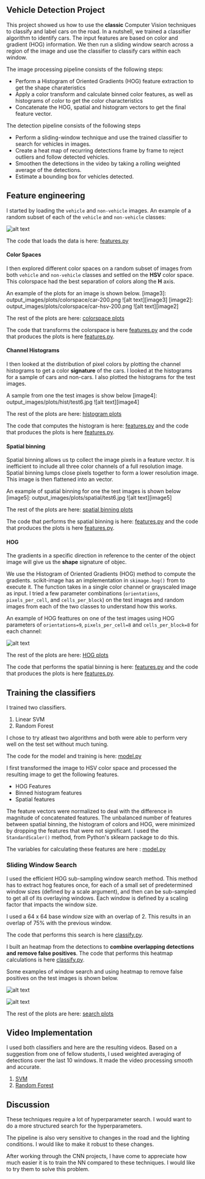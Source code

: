 ## Vehicle Detection Project


This project showed us how to use the **classic** Computer Vision techniques to classify and label cars on the road. In a nutshell, we trained a classifier algorithm to identify cars. The input features are based on color and gradient (HOG) information. We then run a sliding window search across a region of the image and use the classifier to classify cars within each window.

The image processing pipeline consists of the following steps:

* Perform a Histogram of Oriented Gradients (HOG) feature extraction to get the shape charateristics
* Apply a color transform and calculate binned color features, as well as histograms of color to get the color characteristics
* Concatenate the HOG, spatial and histogram vectors to get the final feature vector.

The detection pipeline consists of the following steps

* Perform a sliding-window technique and use the trained classifier to search for vehicles in images.
* Create a heat map of recurring detections frame by frame to reject outliers and follow detected vehicles.
* Smoothen the detections in the video by taking a rolling weighted average of the detections.
* Estimate a bounding box for vehicles detected.






## Feature engineering


I started by loading the `vehicle` and `non-vehicle` images. An example of a random subset of each of the `vehicle` and `non-vehicle` classes:

[image1]: output_images/data_sample.png
![alt text][image1]

The code that loads the data is here: [features.py ]()

#### Color Spaces
I then explored different color spaces on a random subset of images from both `vehicle` and `non-vehicle` classes and settled on the **HSV** color space. This colorspace had the best separation of colors along the **H** axis.

An example of the plots for an image is shown below.
[image3]: output_images/plots/colorspace/car-200.png
![alt text][image3]
[image2]: output_images/plots/colorspace/car-hsv-200.png
![alt text][image2]

The rest of the plots are here: [colorspace plots](output_images/plots/colorspace/)

The code that transforms the colorspace is here [features.py]() and the code that produces the plots is here [features.py]().

#### Channel Histograms

I then looked at the distribution of pixel colors by plotting the channel histograms to get a color **signature** of the cars. I looked at the histograms for a sample of cars and non-cars. I also plotted the histograms for the test images.

A sample from one the test images is show below
[image4]: output_images/plots/hist/test6.jpg
![alt text][image4]

The rest of the plots are here: [histogram plots](output_images/plots/hist)

The code that computes the histogram is here: [features.py]() and the code that produces the plots is here [features.py]().

#### Spatial binning

Spatial binning allows us tp collect the image pixels in a feature vector. It is inefficient to include all three color channels of a full resolution image.  Spatial binning lumps close pixels together to form a lower resolution image. This image is then flattened into an vector.

An example of spatial binning for one the test images is shown below
[image5]: output_images/plots/spatial/test6.jpg
![alt text][image5]

The rest of the plots are here: [spatial binning plots](output_images/plots/spatial)

The code that performs the spatial binning is here: [features.py]() and the code that produces the plots is here [features.py]().


#### HOG

The gradients in a specific direction in reference to the center of the object image will give us the **shape** signature of objec.

We use the Histogram of Oriented Gradients (HOG) method to compute the gradients. scikit-image has an implementation in `skimage.hog()` from  to execute it. The function takes in a single color channel or grayscaled image as input.
I tried a few parameter combinations (`orientations`, `pixels_per_cell`, and `cells_per_block`) on the test images and random images from each of the two classes to understand how this works.

An example of HOG feattures on one of the test images using HOG parameters of `orientations=9`, `pixels_per_cell=8` and `cells_per_block=8` for each channel:

[image6]: output_images/plots/hog/test6.jpg
![alt text][image6]

The rest of the plots are here: [HOG plots](output_images/plots/hog)

The code that performs the spatial binning is here: [features.py]() and the code that produces the plots is here [features.py]().



## Training the classifiers

I trained two classifiers.

1. Linear SVM
2. Random Forest

I chose to try atleast two algorithms and both were able to perform very well on the test set without much tuning.

The code for the model and training is here: [model.py](model.py)

I first transformed the image to HSV color space and processed the resulting image to get the following features.

* HOG Features
* Binned histogram features
* Spatial features

The feature vectors were normalized to deal with the difference in magnitude of concatenated features. The unbalanced number of features between spatial binning, the histogram of colors and HOG, were minimized by dropping the features that were not significant. I used the `StandardScaler()` method, from Python's sklearn package to do this.

The variables for calculating these features are here : [model.py]()

### Sliding Window Search

I used the efficient HOG sub-sampling window search method. This method has to extract hog features once, for each of a small set of predetermined window sizes (defined by a scale argument), and then can be sub-sampled to get all of its overlaying windows. Each window is defined by a scaling factor that impacts the window size.

I used a 64 x 64 base window size with an overlap of 2. This results in an overlap of 75% with the previous window.

The code that performs this search is here [classify.py]().

I built an heatmap from the detections to **combine overlapping detections and remove false positives**.
The code that performs this heatmap calculations is here [classify.py]().

Some examples of window search and using heatmap to remove false positives on the test images is shown below.

[image6]: output_images/plots/test6.jpg
![alt text][image6]

[image7]: output_images/plots/test5.jpg
![alt text][image7]

The rest of the plots are here: [search plots](output_images/plots)



## Video Implementation

I used both classifiers and here are the resulting videos. Based on a suggestion from one of fellow students, I used weighted averaging of detections over the last 10 windows. It made the video processing smooth and accurate.

1. [SVM]()
2. [Random Forest]()


## Discussion

These techniques require a lot of hyperparameter search. I would want to do a more structured search for the hyperparameters.

The pipeline is also very sensitive to changes in the road and the lighting conditions. I would like to make it robust to these changes.

After working through the CNN projects, I have come to appreciate how much easier it is to train the NN compared to these techniques. I would like to try them to solve this problem.
